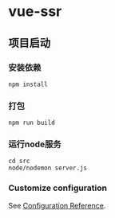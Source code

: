 # vue-ssr

## 项目启动
### 安装依赖
```
npm install
```
### 打包
```
npm run build
```
### 运行node服务
```
cd src
node/nodemon server.js
```
### Customize configuration
See [Configuration Reference](https://cli.vuejs.org/config/).
